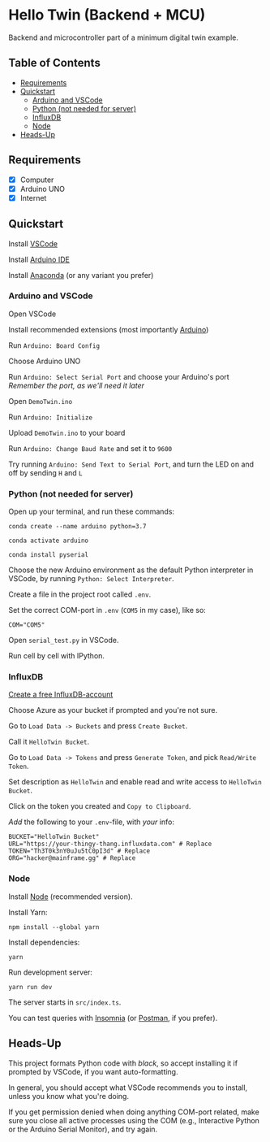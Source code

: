 # Hello Twin (Backend + MCU) <!-- omit in toc -->

Backend and microcontroller part of a minimum digital twin example.

## Table of Contents <!-- omit in toc -->

- [Requirements](#requirements)
- [Quickstart](#quickstart)
  - [Arduino and VSCode](#arduino-and-vscode)
  - [Python (not needed for server)](#python-not-needed-for-server)
  - [InfluxDB](#influxdb)
  - [Node](#node)
- [Heads-Up](#heads-up)

## Requirements

- [x] Computer
- [x] Arduino UNO
- [x] Internet

## Quickstart

Install [VSCode](https://code.visualstudio.com/)

Install [Arduino IDE](https://www.arduino.cc/en/software)

Install [Anaconda](https://www.anaconda.com/products/individual) (or any variant you prefer)

### Arduino and VSCode

Open VSCode

Install recommended extensions (most importantly [Arduino](https://marketplace.visualstudio.com/items?itemName=vsciot-vscode.vscode-arduino))

Run `Arduino: Board Config`

Choose Arduino UNO

Run `Arduino: Select Serial Port` and choose your Arduino's port  
*Remember the port, as we'll need it later*

Open `DemoTwin.ino`

Run `Arduino: Initialize`

Upload `DemoTwin.ino` to your board

Run `Arduino: Change Baud Rate` and set it to `9600`

Try running `Arduino: Send Text to Serial Port`, and turn the LED on and off by sending `H` and `L`

### Python (not needed for server)

Open up your terminal, and run these commands:

```shell
conda create --name arduino python=3.7
```

```shell
conda activate arduino
```

```shell
conda install pyserial
```

Choose the new Arduino environment as the default Python interpreter in VSCode, by running `Python: Select Interpreter`.

Create a file in the project root called `.env`.

Set the correct COM-port in `.env` (`COM5` in my case), like so:

```env
COM="COM5"
```

Open `serial_test.py` in VSCode.

Run cell by cell with IPython.

### InfluxDB

[Create a free InfluxDB-account](https://cloud2.influxdata.com/signup)

Choose Azure as your bucket if prompted and you're not sure.

Go to `Load Data -> Buckets` and press `Create Bucket`.

Call it `HelloTwin Bucket`.

Go to `Load Data -> Tokens` and press `Generate Token`, and pick `Read/Write Token`.

Set description as `HelloTwin` and enable read and write access to `HelloTwin Bucket`.

Click on the token you created and `Copy to Clipboard`.

*Add* the following to your `.env`-file, with *your* info:

```env
BUCKET="HelloTwin Bucket"
URL="https://your-thingy-thang.influxdata.com" # Replace
TOKEN="Th3T0k3nY0uJu5tC0pI3d" # Replace
ORG="hacker@mainframe.gg" # Replace
```

### Node

Install [Node](https://nodejs.org/en/) (recommended version).

Install Yarn:

```shell
npm install --global yarn
```

Install dependencies:

```shell
yarn
```

Run development server:

```shell
yarn run dev
```

The server starts in `src/index.ts`.

You can test queries with [Insomnia](https://insomnia.rest/download) (or [Postman](https://www.postman.com/downloads/), if you prefer).

## Heads-Up

This project formats Python code with *black*, so accept installing it if prompted by VSCode, if you want auto-formatting.

In general, you should accept what VSCode recommends you to install, unless you know what you're doing.

If you get permission denied when doing anything COM-port related, make sure you close all active processes using the COM (e.g., Interactive Python or the Arduino Serial Monitor), and try again.
